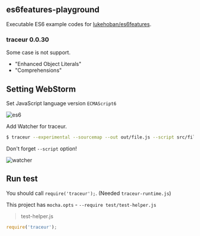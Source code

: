 ## es6features-playground

Executable ES6 example codes for [lukehoban/es6features](https://github.com/lukehoban/es6features "lukehoban/es6features").

### traceur 0.0.30

Some case is not support.

* "Enhanced Object Literals"
* "Comprehensions"

## Setting WebStorm

Set JavaScript language version `ECMAScript6`

![es6](http://monosnap.com/image/AjMQVOEm3wNqx2TvIHZAsFlXBLqo99.png)

Add Watcher for traceur.

```sh
$ traceur --experimental --sourcemap --out out/file.js --script src/file.js
```

Don't forget `--script` option!

![watcher](http://monosnap.com/image/qOsIm4q6QVLjUwF5zdQgISjVT2qrKE.png)

## Run test

You should call `require('traceur');`.
(Needed `traceur-runtime.js`)

This project has `mocha.opts` - `--require test/test-helper.js`

> test-helper.js

```js
require('traceur');
```
